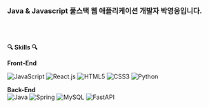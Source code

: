 <h3>
Java & Javascript 풀스택 웹 애플리케이션 개발자 박영웅입니다.
</h3>

<br>
<br>
<p><b>🔍 Skills 🔍</b></p>

**Front-End**  

![JavaScript](https://img.shields.io/badge/Javascript-ffb13b?style=for-the-badge&logo=javascript&logoColor=222)
![React.js](https://img.shields.io/badge/React.js-%2320232a.svg?style=for-the-badge&logo=react&logoColor=%2361DAFB)
![HTML5](https://img.shields.io/badge/HTML5-E34F26?style=for-the-badge&logo=html5&logoColor=white)
![CSS3](https://img.shields.io/badge/CSS3-%231572B6.svg?style=for-the-badge&logo=css3&logoColor=white)
![Python](https://img.shields.io/badge/Python-3776AB?style=for-the-badge&logo=python&logoColor=white)



**Back-End**  
![Java](https://img.shields.io/badge/java-%23ED8B00.svg?style=for-the-badge&logo=openjdk&logoColor=white)
![Spring](https://img.shields.io/badge/spring-%236DB33F.svg?style=for-the-badge&logo=spring&logoColor=white)
![MySQL](https://img.shields.io/badge/mysql-4479A1?style=for-the-badge&logo=mysql&logoColor=white)
![FastAPI](https://img.shields.io/badge/FastAPI-009688?style=for-the-badge&logo=fastapi&logoColor=white)
